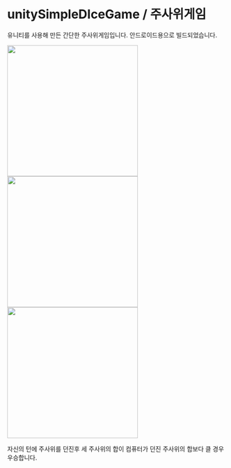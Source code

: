 # unitySimpleDIceGame / 주사위게임

유니티를 사용해 만든 간단한 주사위게임입니다. 
안드로이드용으로 빌드되었습니다.

<img src = "https://user-images.githubusercontent.com/55430857/102615824-e55f2c00-4179-11eb-9f9d-1a3f16c738c5.png" width="300px"> <img src = "https://user-images.githubusercontent.com/55430857/102616547-0d9b5a80-417b-11eb-8c21-a61b9a32f3c1.png" width="300px"> <img src = "https://user-images.githubusercontent.com/55430857/102616553-10964b00-417b-11eb-88e4-bd5851582168.png" width="300px">

자신의 턴에 주사위를 던진후 세 주사위의 합이 컴퓨터가 던진 주사위의 합보다 클 경우 우승합니다.
